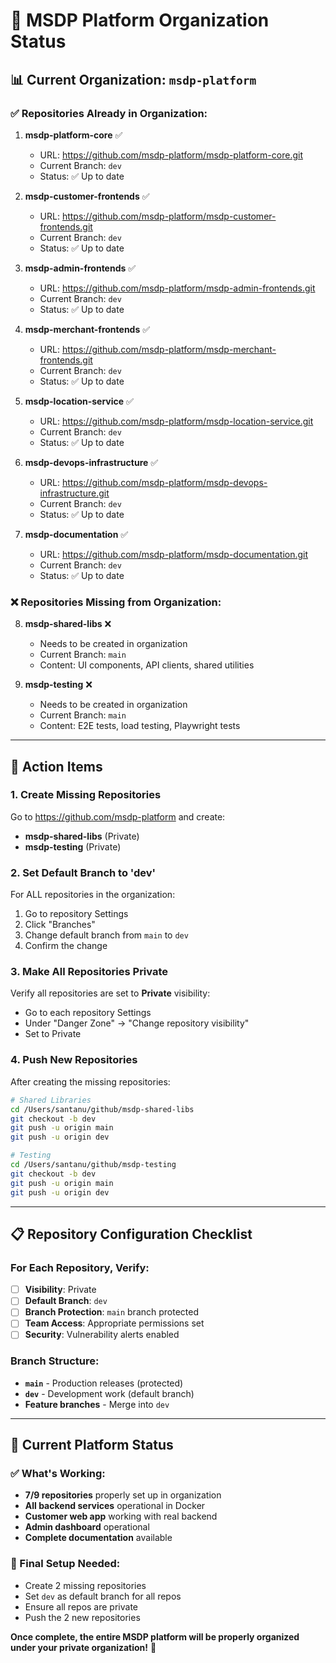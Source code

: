 # 🏢 MSDP Platform Organization Status

## 📊 **Current Organization: `msdp-platform`**

### **✅ Repositories Already in Organization:**
1. **msdp-platform-core** ✅
   - URL: https://github.com/msdp-platform/msdp-platform-core.git
   - Current Branch: `dev`
   - Status: ✅ Up to date

2. **msdp-customer-frontends** ✅
   - URL: https://github.com/msdp-platform/msdp-customer-frontends.git
   - Current Branch: `dev`
   - Status: ✅ Up to date

3. **msdp-admin-frontends** ✅
   - URL: https://github.com/msdp-platform/msdp-admin-frontends.git
   - Current Branch: `dev`
   - Status: ✅ Up to date

4. **msdp-merchant-frontends** ✅
   - URL: https://github.com/msdp-platform/msdp-merchant-frontends.git
   - Current Branch: `dev`
   - Status: ✅ Up to date

5. **msdp-location-service** ✅
   - URL: https://github.com/msdp-platform/msdp-location-service.git
   - Current Branch: `dev`
   - Status: ✅ Up to date

6. **msdp-devops-infrastructure** ✅
   - URL: https://github.com/msdp-platform/msdp-devops-infrastructure.git
   - Current Branch: `dev`
   - Status: ✅ Up to date

7. **msdp-documentation** ✅
   - URL: https://github.com/msdp-platform/msdp-documentation.git
   - Current Branch: `dev`
   - Status: ✅ Up to date

### **❌ Repositories Missing from Organization:**
8. **msdp-shared-libs** ❌
   - Needs to be created in organization
   - Current Branch: `main`
   - Content: UI components, API clients, shared utilities

9. **msdp-testing** ❌
   - Needs to be created in organization
   - Current Branch: `main`
   - Content: E2E tests, load testing, Playwright tests

---

## 🎯 **Action Items**

### **1. Create Missing Repositories**
Go to https://github.com/msdp-platform and create:
- **msdp-shared-libs** (Private)
- **msdp-testing** (Private)

### **2. Set Default Branch to 'dev'**
For ALL repositories in the organization:
1. Go to repository Settings
2. Click "Branches"
3. Change default branch from `main` to `dev`
4. Confirm the change

### **3. Make All Repositories Private**
Verify all repositories are set to **Private** visibility:
- Go to each repository Settings
- Under "Danger Zone" → "Change repository visibility"
- Set to Private

### **4. Push New Repositories**
After creating the missing repositories:
```bash
# Shared Libraries
cd /Users/santanu/github/msdp-shared-libs
git checkout -b dev
git push -u origin main
git push -u origin dev

# Testing
cd /Users/santanu/github/msdp-testing
git checkout -b dev
git push -u origin main
git push -u origin dev
```

---

## 📋 **Repository Configuration Checklist**

### **For Each Repository, Verify:**
- [ ] **Visibility**: Private
- [ ] **Default Branch**: `dev`
- [ ] **Branch Protection**: `main` branch protected
- [ ] **Team Access**: Appropriate permissions set
- [ ] **Security**: Vulnerability alerts enabled

### **Branch Structure:**
- **`main`** - Production releases (protected)
- **`dev`** - Development work (default branch)
- **Feature branches** - Merge into `dev`

---

## 🎉 **Current Platform Status**

### **✅ What's Working:**
- **7/9 repositories** properly set up in organization
- **All backend services** operational in Docker
- **Customer web app** working with real backend
- **Admin dashboard** operational
- **Complete documentation** available

### **🔧 Final Setup Needed:**
- Create 2 missing repositories
- Set `dev` as default branch for all repos
- Ensure all repos are private
- Push the 2 new repositories

**Once complete, the entire MSDP platform will be properly organized under your private organization!** 🚀
